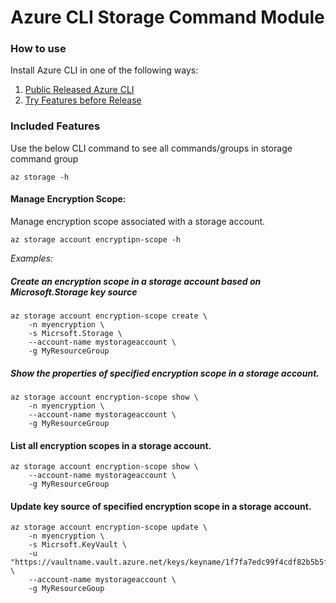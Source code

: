 # Azure CLI Storage Command Module #

### How to use ###
Install Azure CLI in one of the following ways:
1. [Public Released Azure CLI](https://docs.microsoft.com/en-us/cli/azure/install-azure-cli?view=azure-cli-latest)
2. [Try Features before Release](https://github.com/Azure/azure-cli/blob/dev/doc/try_new_features_before_release.md)


### Included Features
Use the below CLI command to see all commands/groups in storage command group
```
az storage -h
```

#### Manage Encryption Scope:
Manage encryption scope associated with a storage account.
```
az storage account encryptipn-scope -h
```

*Examples:*
##### Create an encryption scope in a storage account based on Microsoft.Storage key source
```
az storage account encryption-scope create \
    -n myencryption \
    -s Micrsoft.Storage \
    --account-name mystorageaccount \
    -g MyResourceGroup
```

##### Show the properties of specified encryption scope in a storage account.
```
az storage account encryption-scope show \
    -n myencryption \
    --account-name mystorageaccount \
    -g MyResourceGroup
```

#### List all encryption scopes in a storage account.
```
az storage account encryption-scope show \
    --account-name mystorageaccount \
    -g MyResourceGroup
```

#### Update key source of specified encryption scope in a storage account.
```
az storage account encryption-scope update \
    -n myencryption \
    -s Micrsoft.KeyVault \
    -u "https://vaultname.vault.azure.net/keys/keyname/1f7fa7edc99f4cdf82b5b5f32f2a50a7" \
    --account-name mystorageaccount \
    -g MyResourceGoup
```

